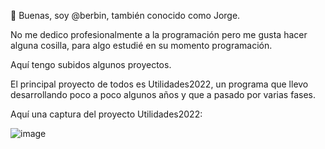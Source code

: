 👋 Buenas, soy @berbin, también conocido como Jorge.

No me dedico profesionalmente a la programación pero me gusta hacer alguna cosilla, para algo estudié en su momento programación.

Aquí tengo subidos algunos proyectos.

El principal proyecto de todos es Utilidades2022, un programa que llevo desarrollando poco a poco algunos años y que a pasado por varias fases.

Aquí una captura del proyecto Utilidades2022:

![image](https://user-images.githubusercontent.com/83470230/176954229-1a36f063-d30f-44f8-9dd2-659ef0f16f1f.png)
